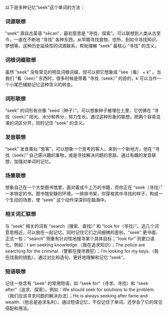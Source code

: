 以下是多种记忆“seek”这个单词的方法：

### 词源联想
“seek” 源自古英语 “sēcan”，最初意思是 “寻找、探索”。可以联想到人类从古至今，一直在不断地 “寻找” 各种东西，从早期寻找食物、住所，到如今寻找知识、梦想等。这种历史延续性的词源联系，帮助理解 “seek” 最核心 “寻找” 的含义。

### 词根词缀联想
虽然 “seek” 没有常见的明显词根词缀，但可以把它想象成 “see（看） + k” 。当我们 “看（see）” 东西时，很多时候是带着 “寻找（seek）” 的目的，k 可以当作一个小尾巴辅助记忆这种含义的转变。 

### 词形联想
“seek” 的词形有点像 “seed（种子）”。可以想象种子被埋在土里，它仿佛在 “寻找（seek）” 阳光、水分和养分，努力生长。通过这种形象的联想，把两个容易混淆的词区分开，同时记住 “seek” 的含义。

### 发音联想
“seek” 发音类似 “思客”，可以想象一个思考的客人，来到一个新地方，他在 “寻找（seek）” 自己感兴趣的事物，或是寻找解决问题的思路。通过有趣的发音联想，加强对单词的记忆。

### 场景联想
想象自己在一个大型图书馆里，面对着成千上万的书籍，而你正在 “seek（寻找）” 一本特定的书。图书馆安静的环境，一排排书架，你穿梭其中寻找的样子，构成一个生动的场景，使 “seek” 这个动作深深印在脑海中。

### 相关词汇联想
与 “seek” 相关的词有 “search（搜索、查找）” 和 “look for（寻找）”。这几个词意思相近，可以放在一起记忆。同时记住它们之间细微的差别，“seek” 更书面、正式一些；“search” 侧重有针对性地搜寻某个具体目标；“look for” 则更口语化。例如：I am seeking knowledge.（我在追求知识）；The police are searching for the criminal.（警察在搜寻罪犯）；I'm looking for my keys.（我在找我的钥匙）。通过对比和造句，更好地理解和记忆 “seek”。

### 短语联想
记住一些含有 “seek” 的常用短语，如 “seek for”（寻求、寻找）和 “seek after”（追求、探索）。例如：We should seek for solutions to the problem.（我们应该寻求问题的解决办法）；He is always seeking after fame and wealth.（他总是追求名利）。通过短语记忆，不仅记住了单词，还学会了它的常见搭配和用法。 